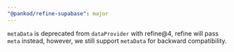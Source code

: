 ```yaml
---
"@pankod/refine-supabase": major
---
```


`metaData` is deprecated from `dataProvider` with refine@4, refine will pass `meta` instead, however, we still support `metaData` for backward compatibility.
